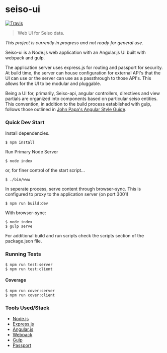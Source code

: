 # seiso-ui
[![Travis](https://img.shields.io/travis/rust-lang/rust.svg)](https://travis-ci.org/ExpediaDotCom/seiso-ui)

> Web UI for Seiso data.

*This project is currently in progress and not ready for general use.*

Seiso-ui is a Node.js web application with an Angular.js UI built with webpack and gulp.

The application server uses express.js for routing and passport for security. At build time, the server can
house configuration for external API's that the UI can use or the server can use as a passthrough to those API's. This
allows for the UI to be modular and pluggable.

Being a UI for, primarily, Seiso-api, angular controllers, directives and view partials are organized into components 
based on particular seiso entities. This convention, in addition to the build process established with gulp, 
follows those outlined in [John Papa's Angular Style Guide](https://github.com/johnpapa/angular-styleguide).

### Quick Dev Start

Install dependencies.

    $ npm install

Run Primary Node Server

    $ node index

or, for finer control of the start script...

    $ ./bin/www

In seperate process, serve content through browser-sync. This is configured to proxy to the application server (on port 3001)

    $ npm run build:dev

With browser-sync:

    $ node index
    $ gulp serve

For additional build and run scripts check the scripts section of the package.json file.

### Running Tests

    $ npm run test:server
    $ npm run test:client

#### Coverage

    $ npm run cover:server
    $ npm run cover:client

### Tools Used/Stack

* [Node.js](https://nodejs.org/)
* [Express.js](http://expressjs.com/)
* [Angular.js](https://angularjs.org/)
* [Webpack](https://webpack.github.io/)
* [Gulp](https://github.com/gulpjs/gulp)
* [Passport](http://passportjs.org/)
